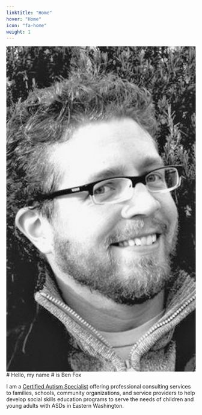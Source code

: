 ```yaml
---
linktitle: "Home"
hover: "Home"
icon: "fa-home"
weight: 1
---
```

<img align="left" src="benfox.jpg">
# Hello, my name
# is Ben Fox

I am a [Certified Autism Specialist](https://apps.ibcces.org/badges/v/65d52) offering professional consulting services to families, schools, community organizations, and service providers to help develop social skills education programs to serve the needs of children and young adults with ASDs in Eastern Washington.
